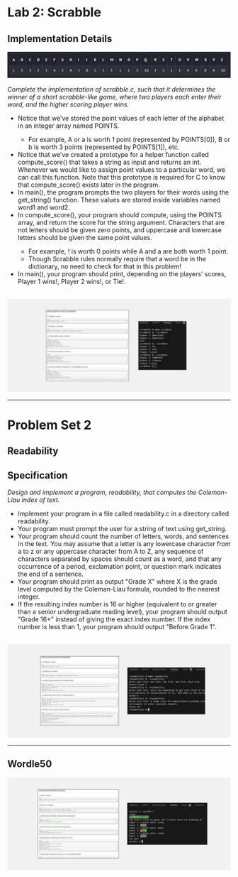 <h1>Lab 2: Scrabble</h1>
<h2>Implementation Details</h2>
<img src="assets/2.JPG">
<p><em>Complete the implementation of scrabble.c, such that it determines the winner of a short scrabble-like game, where two players each enter their word, and the higher scoring player wins.</em></p>

<ul>

<li>Notice that we’ve stored the point values of each letter of the alphabet in an integer array named POINTS.</li>
<ul>
  <li>For example, A or a is worth 1 point (represented by POINTS[0]), B or b is worth 3 points (represented by POINTS[1]), etc.</li>
</ul>

<li>Notice that we’ve created a prototype for a helper function called compute_score() that takes a string as input and returns an int. Whenever we would like to assign point values to a particular word, we can call this function. Note that this prototype is required for C to know that compute_score() exists later in the program.</li>

<li>In main(), the program prompts the two players for their words using the get_string() function. These values are stored inside variables named word1 and word2.</li>

<li>In compute_score(), your program should compute, using the POINTS array, and return the score for the string argument. Characters that are not letters should be given zero points, and uppercase and lowercase letters should be given the same point values.</li>
<ul><li>For example, ! is worth 0 points while A and a are both worth 1 point.</li>
<li>Though Scrabble rules normally require that a word be in the dictionary, no need to check for that in this problem!</li>
</ul>

<li>In main(), your program should print, depending on the players’ scores, Player 1 wins!, Player 2 wins!, or Tie!.</li>
</ul>
<br>
<img src="assets/scrabble.png">

---


<h1>Problem Set 2</h1>
<h2>Readability</h2>
<h2>Specification</h2>
<p><em>Design and implement a program, readability, that computes the Coleman-Liau index of text.</em></p>

<ul>
<li>Implement your program in a file called readability.c in a directory called readability.</li>
  
<li>Your program must prompt the user for a string of text using get_string.</li>

<li>Your program should count the number of letters, words, and sentences in the text. You may assume that a letter is any lowercase character from a to z or any uppercase character from A to Z, any sequence of characters separated by spaces should count as a word, and that any occurrence of a period, exclamation point, or question mark indicates the end of a sentence.</li>

<li>Your program should print as output "Grade X" where X is the grade level computed by the Coleman-Liau formula, rounded to the nearest integer.</li>

<li>If the resulting index number is 16 or higher (equivalent to or greater than a senior undergraduate reading level), your program should output "Grade 16+" instead of giving the exact index number. If the index number is less than 1, your program should output "Before Grade 1".</li>  
</ul>
<br>
<img src="assets/readability.png">

---
<h2>Wordle50</h2>
<img src="assets/wordle.png">

